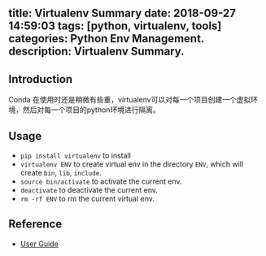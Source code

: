 title: Virtualenv Summary
date: 2018-09-27 14:59:03
tags: [python, virtualenv, tools]
categories: Python Env Management.
description: Virtualenv Summary.
---

## Introduction
Conda 在使用时还是稍微有些重，virtualenv可以对每一个项目创建一个虚拟环境，然后对每一个项目的python环境进行隔离。

## Usage

- `pip install virtualenv` to install
- `virtualenv ENV` to create virtual env in the directory `ENV`, which will create `bin`, `lib`, `include`.
- `source bin/activate` to activate the current env.
- `deactivate` to deactivate the current env.
- `rm -rf ENV` to rm the current virtual env.

## Reference

- [User Guide](https://virtualenv.pypa.io/en/stable/)
